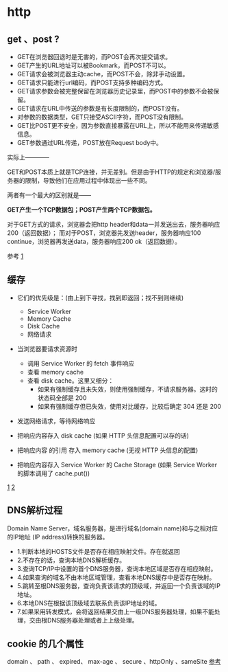 # http

## get 、post ?

- GET在浏览器回退时是无害的，而POST会再次提交请求。
- GET产生的URL地址可以被Bookmark，而POST不可以。
- GET请求会被浏览器主动cache，而POST不会，除非手动设置。
- GET请求只能进行url编码，而POST支持多种编码方式。
- GET请求参数会被完整保留在浏览器历史记录里，而POST中的参数不会被保留。
- GET请求在URL中传送的参数是有长度限制的，而POST没有。
- 对参数的数据类型，GET只接受ASCII字符，而POST没有限制。
- GET比POST更不安全，因为参数直接暴露在URL上，所以不能用来传递敏感信息。
- GET参数通过URL传递，POST放在Request body中。

实际上————

GET和POST本质上就是TCP连接，并无差别。但是由于HTTP的规定和浏览器/服务器的限制，导致他们在应用过程中体现出一些不同。

两者有一个最大的区别就是——

**GET产生一个TCP数据包；POST产生两个TCP数据包。**

对于GET方式的请求，浏览器会把http header和data一并发送出去，服务器响应200（返回数据）；
而对于POST，浏览器先发送header，服务器响应100 continue，浏览器再发送data，服务器响应200 ok（返回数据）。

参考
[1](https://mp.weixin.qq.com/s?__biz=MzI3NzIzMzg3Mw==&amp;mid=100000054&amp;idx=1&amp;sn=71f6c214f3833d9ca20b9f7dcd9d33e4#rd)

## 缓存
- 它们的优先级是：(由上到下寻找，找到即返回；找不到则继续)
    - Service Worker
    - Memory Cache
    - Disk Cache
    - 网络请求

- 当浏览器要请求资源时
    - 调用 Service Worker 的 fetch 事件响应
    - 查看 memory cache
    - 查看 disk cache。这里又细分：
        - 如果有强制缓存且未失效，则使用强制缓存，不请求服务器。这时的状态码全部是 200
        - 如果有强制缓存但已失效，使用对比缓存，比较后确定 304 还是 200

- 发送网络请求，等待网络响应
- 把响应内容存入 disk cache (如果 HTTP 头信息配置可以存的话)
- 把响应内容 的引用 存入 memory cache (无视 HTTP 头信息的配置)
- 把响应内容存入 Service Worker 的 Cache Storage (如果 Service Worker 的脚本调用了 cache.put())

[1](https://juejin.im/post/5c22ee806fb9a049fb43b2c5)
[2](https://www.jianshu.com/p/54cc04190252)

## DNS解析过程
Domain Name Server，域名服务器，是进行域名(domain name)和与之相对应的IP地址 (IP address)转换的服务器。

- 1.判断本地的HOSTS文件是否存在相应映射文件。存在就返回
- 2.不存在的话，查询本地DNS解析缓存。
- 3.查询TCP/IP中设置的首个DNS服务器，查询本地区域是否存在相应映射。
- 4.如果查询的域名不由本地区域管理，查看本地DNS缓存中是否存在映射。
- 5.跳转至根DNS服务器，查询负责该请求的顶级域，并返回一个负责该域的IP地址。
- 6.本地DNS在根据该顶级域去联系负责该IP地址的域。
- 7.如果采用转发模式，会将返回结果交由上一级DNS服务器处理，如果不能处理，交由根DNS服务器处理或者上上级处理。

## cookie 的几个属性
domain 、 path 、 expired、 max-age 、 secure 、httpOnly 、sameSite
[参考](https://juejin.im/post/5e718ecc6fb9a07cda098c2d#heading-2)
